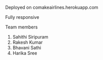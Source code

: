 Deployed on comakeairlines.herokuapp.com

Fully responsive

Team members
1. Sahithi Siripuram
2. Rakesh Kumar
3. Bhavani Sathi
4. Harika Sree